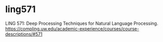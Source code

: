 # ling571
LING 571: Deep Processing Techniques for Natural Language Processing. 
https://compling.uw.edu/academic-experience/courses/course-descriptions/#571
